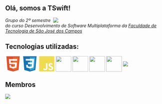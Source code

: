 <h2> Olá, somos a TSwift!</h2>
<img align='right' src="https://media3.giphy.com/media/KzJkzjggfGN5Py6nkT/giphy.gif?cid=ecf05e477tzg1so7gq37thzt1wodoesdg503aay88wv1bklb&rid=giphy.gif&ct=s" width="350"
<p><em>Grupo do 2º semestre do curso Desenvolvimento de Software Multiplataforma da <a href="https://www.cps.sp.gov.br/fatecs/fatec-sao-jose-dos-campos-prof-jessen-vidal/">Faculdade de Tecnologia de São José dos Campos</a>
</em></p>


## Tecnologias utilizadas:
<div>
<img align="center" height="50" width="50" src="https://raw.githubusercontent.com/devicons/devicon/master/icons/html5/html5-original.svg">
 <img align="center" height="50" width="50" src="https://raw.githubusercontent.com/devicons/devicon/master/icons/css3/css3-original.svg">
 <img align="center" height="50" width="50" src="https://raw.githubusercontent.com/devicons/devicon/master/icons/javascript/javascript-plain.svg">
 <img align="center" height="50" width="50" src="https://cdn.jsdelivr.net/gh/devicons/devicon/icons/typescript/typescript-original.svg">
 <img align="center" height="50" width="50" src="https://cdn.jsdelivr.net/gh/devicons/devicon/icons/nodejs/nodejs-plain.svg">
 <img align="center" height="50" width="50" src="https://cdn.jsdelivr.net/gh/devicons/devicon/icons/figma/figma-original.svg">
 <img align="center" height="50" width="50" src="https://cdn.jsdelivr.net/gh/devicons/devicon/icons/slack/slack-original.svg">
 <img align="center" height="50" widht="50" src="https://cdn.jsdelivr.net/gh/devicons/devicon/icons/mysql/mysql-original.svg">
  
</div>

## Membros
<img src="https://opencollective.com/TSwiftDSM/contributors.svg?width=890&button=false" />

